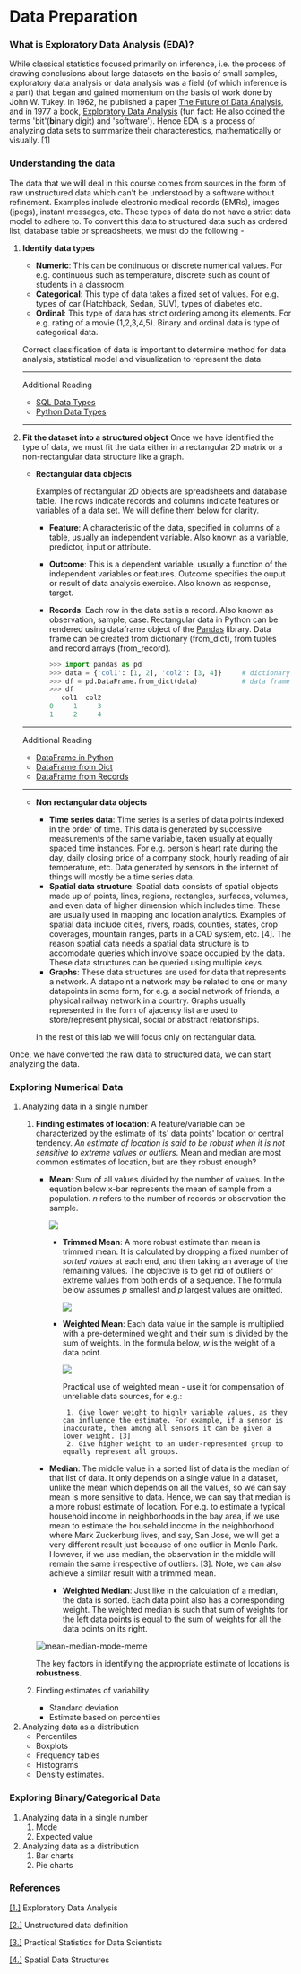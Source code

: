 
# Data Preparation

### What is Exploratory Data Analysis (EDA)?
While classical statistics focused primarily on inference, i.e. the process of drawing conclusions about large datasets on the basis of small samples, exploratory data analysis or data analysis was a field (of which inference is a part) that began and gained momentum on the basis of work done by John W. Tukey. In 1962, he published a paper [The Future of Data Analysis](https://projecteuclid.org/download/pdf_1/euclid.aoms/1177704711), and in 1977 a book, [Exploratory Data Analysis](https://www.amazon.com/Exploratory-Data-Analysis-John-Tukey/dp/0201076160) (fun fact: He also coined the terms 'bit'(**bi**nary digi**t**) and 'software'). Hence EDA is a process of analyzing data sets to summarize their characterestics, mathematically or visually. [1]

### Understanding the data
The data that we will deal in this course comes from sources in the form of raw unstructured data which can't be understood by a software without refinement. Examples include electronic medical records (EMRs), images (jpegs), instant messages, etc. These types of data do not have a strict data model to adhere to. To convert this data to structured data such as ordered list, database table or spreadsheets, we must do the following -  
1. __Identify data types__
    - __Numeric__: This can be continuous or discrete numerical values. For e.g. continuous such as temperature, discrete such as count of students in a classroom.
    - __Categorical__: This type of data takes a fixed set of values. For e.g. types of car (Hatchback, Sedan, SUV), types of diabetes etc.
    - __Ordinal__: This type of data has strict ordering among its elements. For e.g. rating of a movie (1,2,3,4,5). Binary and ordinal data is type of categorical data.
    
    Correct classification of data is important to determine method for data analysis, statistical model and visualization to represent the data.

    ---
    Additional Reading
    - [SQL Data Types](w3schools.com/sql/sql_datatypes.asp)
    - [Python Data Types](https://docs.python.org/3/library/datatypes.html)
    ---

2. __Fit the dataset into a structured object__
    Once we have identified the type of data, we must fit the data either in a rectangular 2D matrix or a non-rectangular data structure like a graph. 
    - __Rectangular data objects__
    
        Examples of rectangular 2D objects are spreadsheets and database table. The rows indicate records and columns indicate features or variables of a data set. We will define them below for clarity.
        - __Feature__: A characteristic of the data, specified in columns of a table, usually an independent variable. Also known as a variable, predictor, input or attribute.
        - __Outcome__: This is a dependent variable, usually a function of the independent variables or features. Outcome specifies the ouput or result of data analysis exercise. Also known as response, target.
        - __Records__: Each row in the data set is a record. Also known as observation, sample, case.
        Rectangular data in Python can be rendered using dataframe object of the [Pandas](https://pandas.pydata.org/pandas-docs/stable/reference/api/pandas.DataFrame.html) library. Data frame can be created from dictionary (from_dict), from tuples and record arrays (from_record).
        
            ```python
            >>> import pandas as pd
            >>> data = {'col1': [1, 2], 'col2': [3, 4]}     # dictionary object
            >>> df = pd.DataFrame.from_dict(data)           # data frame created from dictionary object
            >>> df
               col1  col2
            0     1     3
            1     2     4
            ```
    ---
    Additional Reading
    - [DataFrame in Python](https://pandas.pydata.org/pandas-docs/stable/reference/api/pandas.DataFrame.html)
    - [DataFrame from Dict](https://pandas.pydata.org/pandas-docs/stable/reference/api/pandas.DataFrame.from_dict.html#pandas.DataFrame.from_dict)
    - [DataFrame from Records](https://pandas.pydata.org/pandas-docs/stable/reference/api/pandas.DataFrame.from_records.html#pandas.DataFrame.from_records)
    ---

    - __Non rectangular data objects__
        - __Time series data__: Time series is a series of data points indexed in the order of time. This data is generated by successive measurements of the same variable, taken usually at equally spaced time instances. For e.g. person's heart rate during the day, daily closing price of a company stock, hourly reading of air temperature, etc. Data generated by sensors in the internet of things will mostly be a time series data.
        - __Spatial data structure__: Spatial data consists of spatial objects made up of points, lines, regions, rectangles, surfaces, volumes, and even data of higher dimension which includes time. These are usually used in mapping and location analytics. Examples of spatial data include cities, rivers, roads, counties, states, crop coverages, mountain ranges, parts in a CAD system, etc. [4]. The reason spatial data needs a spatial data structure is to accomodate queries which involve space occupied by the data. These data structures can be queried using multiple keys. 
        - __Graphs__: These data structures are used for data that represents a network. A datapoint a network may be related to one or many datapoints in some form, for e.g. a social network of friends, a physical railway network in a country. Graphs usually represented in the form of ajacency list are used to store/represent physical, social or abstract relationships.
        
        In the rest of this lab we will focus only on rectangular data.
        
Once, we have converted the raw data to structured data, we can start analyzing the data. 

### Exploring Numerical Data
1. Analyzing data in a single number
    1. __Finding estimates of location__: A feature/variable can be characterized by the estimate of its' data points' location or central tendency. _An estimate of location is said to be robust when it is not sensitive to extreme values or outliers_. Mean and median are most common estimates of location, but are they robust enough?
        - __Mean__: Sum of all values divided by the number of values. In the equation below x-bar represents the mean of sample from a population. _n_ refers to the number of records or observation the sample.
       
             ![](https://latex.codecogs.com/svg.latex?\inline&space;Mean&space;=&space;\bar{x}&space;=&space;\frac{\sum_{i}^{n}x_i}{n})
             
             - __Trimmed Mean__: A more robust estimate than mean is trimmed mean. It is calculated by dropping a fixed number of _sorted values_ at each end, and then taking an average of the remaining values. The objective is to get rid of outliers or extreme values from both ends of a sequence. The formula below assumes _p_ smallest and _p_ largest values are omitted.
             
                  ![](https://latex.codecogs.com/svg.latex?\inline&space;Trimmed\-&space;&space;mean&space;=&space;\bar{x}&space;=&space;\frac{\sum_{i=p&plus;1}^{n-p}x_i}{n-2p})
                  
             - __Weighted Mean__: Each data value in the sample is multiplied with a pre-determined weight and their sum is divided by the sum of weights. In the formula below, _w_ is the weight of a data point.
             
                  ![](https://latex.codecogs.com/svg.latex?\inline&space;Weighted\-&space;&space;mean&space;=&space;\bar{x_w}&space;=&space;\frac{\sum_{i=1}^{n}w_ix_i}{\sum_{i}^{n}w_i})
                  
               Practical use of weighted mean - use it for compensation of unreliable data sources, for e.g.: 
               
                    1. Give lower weight to highly variable values, as they can influence the estimate. For example, if a sensor is inaccurate, then among all sensors it can be given a lower weight. [3]
                    2. Give higher weight to an under-represented group to equally represent all groups.
                    
        - __Median__: The middle value in a sorted list of data is the median of that list of data. It only depends on a single value in a dataset, unlike the mean which depends on all the values, so we can say mean is more sensitive to data. Hence, we can say that median is a more robust estimate of location. For e.g. to estimate a typical household income in neighborhoods in the bay area, if we use mean to estimate the household income in the neighborhood where Mark Zuckerburg lives, and say, San Jose, we will get a very different result just because of one outlier in Menlo Park. However, if we use median, the observation in the middle will remain the same irrespective of outliers. [3]. Note, we can also achieve a similar result with a trimmed mean.
        
             - __Weighted Median__: Just like in the calculation of a median, the data is sorted. Each data point also has a corresponding weight. The weighted median is such that sum of weights for the left data points is equal to the sum of weights for all the data points on its right.
             
        ![mean-median-mode-meme](https://miro.medium.com/max/1398/1*JVuKIOTL3YHsSlW_hdtvxg.png)
        
        The key factors in identifying the appropriate estimate of locations is **robustness**.
    2. Finding estimates of variability
        - Standard deviation
        - Estimate based on percentiles
2. Analyzing data as a distribution
    - Percentiles
    - Boxplots
    - Frequency tables
    - Histograms
    - Density estimates.

### Exploring Binary/Categorical Data
1. Analyzing data in a single number
    1. Mode
    2. Expected value
2. Analyzing data as a distribution
    1. Bar charts
    2. Pie charts

### References
[[1.]](https://en.wikipedia.org/wiki/Exploratory_data_analysis) Exploratory Data Analysis

[[2.]](https://www.techopedia.com/definition/13865/unstructured-data) Unstructured data definition

[[3.]](https://www.amazon.com/Practical-Statistics-Data-Scientists-Essential/dp/1491952962) Practical Statistics for Data Scientists

[[4.]](http://www.cs.umd.edu/~hjs/pubs/kim.pdf) Spatial Data Structures
